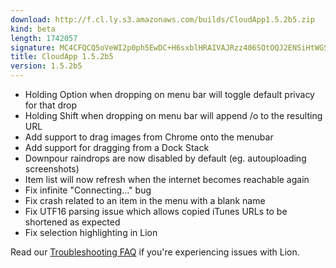 ```yaml
---
download: http://f.cl.ly.s3.amazonaws.com/builds/CloudApp1.5.2b5.zip
kind: beta
length: 1742057
signature: MC4CFQCQ5oVeWI2p0ph5EwDC+H6sxblHRAIVAJRzz406SOtOQJ2ENSiHtWGSbIoj
title: CloudApp 1.5.2b5
version: 1.5.2b5
---
```


- Holding Option when dropping on menu bar will toggle default privacy for that drop
- Holding Shift when dropping on menu bar will append /o to the resulting URL
- Add support to drag images from Chrome onto the menubar
- Add support for dragging from a Dock Stack
- Downpour raindrops are now disabled by default (eg. autouploading screenshots)
- Item list will now refresh when the internet becomes reachable again
- Fix infinite "Connecting..." bug
- Fix crash related to an item in the menu with a blank name
- Fix UTF16 parsing issue which allows copied iTunes URLs to be shortened as expected
- Fix selection highlighting in Lion

Read our [Troubleshooting FAQ](http://cl.ly/3O0k0a3q2I2K2D1O0X0l) if you're experiencing issues with Lion.
